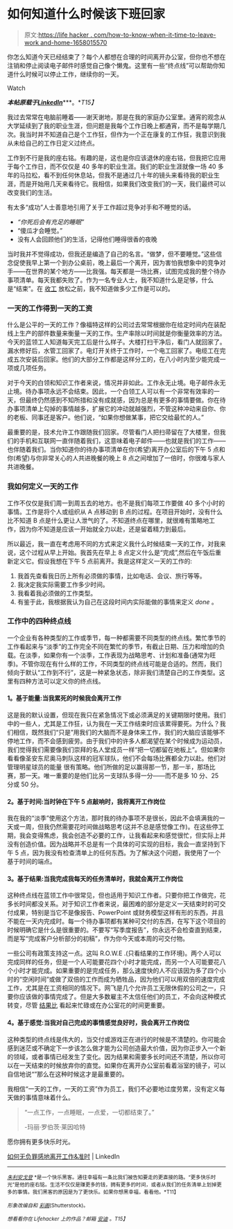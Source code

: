 # 如何知道什么时候该下班回家

> 原文:[https://life hacker . com/how-to-know-when-it-time-to-leave-work and-home-1658015570](https://lifehacker.com/how-to-know-when-its-time-to-leave-work-and-go-home-1658015570)

你怎么知道今天已经结束了？每个人都想在合理的时间离开办公室，但你也不想在注销和停止阅读电子邮件时感觉自己像个懒鬼。这里有一些“终点线”可以帮助你知道什么时候可以停止工作，继续你的一天。

Watch

***本帖原载于***[***LinkedIn***](https://www.linkedin.com/pulse/article/20141014133455-4398055-how-to-leave-work-guilt-free-on-time)***。**T15】*

我过去常常在电脑前睡着——谢天谢地，那是在我的家庭办公室里。通宵的观念从大学延续到了我的职业生涯，但问题是我每个工作日晚上都通宵，而不是每学期几次。我当时并不知道自己是个工作狂，但作为一个正在康复的工作狂，我意识到我从未给自己的工作日定义过终点。

工作到不行是我的座右铭。有趣的是，这也是你应该退休的座右铭，但我把它应用于每个工作日，而不仅仅是 40 多年的职业生涯。我们的职业生涯就像一场 40 多年的马拉松，看不到任何休息站，但我不是通过几十年的镜头来看待我的职业生涯，而是开始用几天来看待它。我相信，如果我们改变我们的一天，我们最终可以改变我们的生活。

有太多“成功”人士善意地引用了关于工作超过竞争对手和不睡觉的话。

*   *“你死后会有充足的睡眠”*
*   “傻瓜才会睡觉。”
*   没有人会回顾他们的生活，记得他们睡得很香的夜晚

当时我并不觉得成功，但我还是编造了自己的名言。“做梦，但不要睡觉。”这些信念促使我早上第一个到办公桌前，晚上最后一个离开，因为害怕我想象中的竞争对手——在世界的某个地方——比我强。每天都是一场比赛，试图完成我的整个待办事项清单。每天我都失败了。作为一名专业人士，我不知道什么是足够，什么是“结束”。在 [收工](https://lifehacker.com/go-the-f-k-home-5897637) 放松之前，我不知道做多少工作是可以的。

### 一天的工作得到一天的工资

什么是公平的一天的工作？像福特这样的公司过去常常根据你在给定时间内在装配线上生产的部件数量来衡量一天的工作。生产率除以时间就是你衡量效率的方法。今天的蓝领工人知道每天完工后是什么样子。大楼打扫干净后，看门人就回家了。漏水修好后，水管工回家了。电灯开关终于工作时，一个电工回家了。电缆工在完成五次安装后回家。他们的大部分工作都是这样分工的，在八小时内至少能完成一项或几项任务。

对于今天的白领和知识工作者来说，情况并非如此。工作永无止境。电子邮件永无止境。待办事项永远不会结束。因此，一个白领工人可以有一个非常有效率的一天，但最终仍然感到不知所措和没有成就感，因为总是有更多的事情要做。你在待办事项清单上勾掉的事情越多，扩展它的冲动就越强烈，不管这种冲动来自你、你的老板、同事还是客户。他们说，“如果你想做某事，把它交给最忙的人。”

最重要的是，技术允许工作跟随我们回家。尽管看门人把扫帚留在了大楼里，但我们的手机和互联网一直伴随着我们，这意味着电子邮件——也就是我们的工作——也伴随着我们。当你知道你的待办事项清单在你(希望)离开办公室后的下午 5 点和你(希望)与你非常关心的人共进晚餐的晚上 8 点之间增加了一倍时，你很难与家人共进晚餐。

### **我如何定义一天的工作**

工作不仅仅是我们周一到周五去的地方。也不是我们每项工作要做 40 多个小时的事情。工作是将个人或组织从 A 点移动到 B 点的过程。在项目开始时，没有什么比不知道 B 点是什么更让人泄气的了。不知道终点在哪里，就很难有策略地工作，因为你不知道是应该一开始就全力以赴，还是留着精力到最后。

所以最近，我一直在考虑用不同的方式来定义我什么时候结束一天的工作，对我来说，这个过程从早上开始。我首先在早上 8 点定义什么是“完成”,然后在午饭后重新定义它。假设我想在下午 5 点前离开。我是这样定义一天的工作的:

1.  我首先查看我日历上所有必须做的事情，比如电话、会议、旅行等等。
2.  我决定我实际需要工作多少时间。
3.  我看着我必须做的工作类型。
4.  有鉴于此，我根据我认为自己在这段时间内实际能做的事情来定义 *done* 。

### **工作中的四种终点线**

一个企业有各种类型的工作或季节，每一种都需要不同类型的终点线。繁忙季节的工作看起来与“淡季”的工作完全不同在繁忙的季节，有截止日期、压力和增加的负载。在淡季，如果你有一个淡季，工作表现为战略思考、计划和准备(通常为旺季)。不管你现在有什么样的工作，不同类型的终点线可能是合适的。然而，我们倾向于默认“工作到不行”，这是一种紧急状态，除非我们清楚自己的工作类型。这里有四种方法可以定义你的终点线。

#### **1。基于能量:当我累死的时候我会离开工作**

这是我的默认设置，但现在我只在紧急情况下或必须满足的关键期限时使用。我们中的一些人，尤其是工作狂，认为我在一天工作结束时应该累得要死。为什么？我们相信，既然我们“只是”用我们的大脑而不是身体来工作，我们的大脑应该能够不停地工作，而不会感到疲劳。由于我们中的许多人都渴望在某个时候成为运动员，我们觉得我们需要像我们崇拜的名人堂成员一样“把一切都留在地板上”。但如果你看看像圣安东尼奥马刺队这样的冠军球队，他们不会每场比赛都全力以赴。他们对管理明星球员的能量 很有策略。他们所做的足以赢得那一节，那一半，那场比赛，那一天。唯一重要的是他们比另一支球队多得一分——而不是多 10 分、25 分或 50 分。

#### **2。基于时间:当时钟在下午 5 点**敲响时，我将离开工作岗位

我在我的“淡季”使用这个方法，那时我的待办事项不是很长，因此不会填满我的一天或一周，但我仍然需要花时间做战略思考(这并不总是感觉像工作)。在这些停工期，我会变得焦虑，我会创造不必要的工作，让我看起来和感觉很忙，但实际上并没有创造价值。因为战略并不总是有一个具体的可实现的目标，我会一直坚持到下午 5 点，因为我没有检查清单上的任何东西。为了解决这个问题，我使用了一个基于时间的端点。

#### **3。基于结果:当我完成我每天的任务清单时，我就会离开工作岗位**

这种终点线在蓝领工作中很常见，但也适用于知识工作者。只要你把工作做完，花多长时间都没关系。对于知识工作者来说，最困难的部分是定义一天结束时的可交付成果，特别是当它不是像报告、PowerPoint 或财务模型这样有形的东西，并且不能在一天内完成时。每一个待办事项都有某种可交付的东西，在写下这个项目的时候明确它是什么是很重要的。不要写“写季度报告”，你永远不会检查直到结束，而是写“完成客户分析部分的初稿”，作为你今天或本周的可交付物。

一些公司有政策支持这一点。这叫 R.O.W.E .(只看结果的工作环境)。两个人可以完成同样的任务，但是一个人可能要花四个小时才能完成，而另一个人可能要花八个小时才能完成。如果重要的是完成任务，那么速度快的人不应该因为多了四个小时的“空闲时间”或做了双倍的工作而成为牺牲品，因为他们可以用双倍的速度完成工作，尤其是在工资相同的情况下。网飞是几个允许员工无限休假的公司之一，只要你应该做的事情完成了。但是大多数雇主不太信任他们的员工，不会向这种模式转变，尽管 [结果比](https://lifehacker.com/three-tasks-you-should-do-every-day-to-stay-happy-and-p-1643606164) 看起来忙碌或在办公室花的时间更重要。

#### **4。基于感觉:当我对自己完成的事情感觉良好时，我会离开工作岗位**

这种类型的终点线是伟大的，当交付或游戏正在进行的时候是不清楚的。你可能会感到迷茫或不确定下一步该怎么做才能为公司创造最大价值，因为你正步入一个新的领域，或者事情已经发生了变化。因为结果和需要多长时间还不清楚，所以你可以在一天结束的时候放弃你的直觉。如果你在离开办公室前看着浴室的镜子，可以自信地说“”那么在这种时候这才是最重要的。

我相信“一天的工作，一天的工资”作为员工，我们不必要地过度劳累，没有定义每天做的事情意味着什么。

> “一点工作，一点睡眠，一点爱，一切都结束了。”
> 
> -玛丽·罗伯茨·莱因哈特

愿你拥有更多快乐时光。

[如何无负罪感地离开工作&准时](https://www.linkedin.com/pulse/article/20141014133455-4398055-how-to-leave-work-guilt-free-on-time) | LinkedIn

* * *

[<small>*朱利安戈登*</small>](http://www.julliengordon.com) <small>*是一个快乐黑客。通往幸福有一条比我们被告知要走的更直接的路。“更多快乐时光”是他的座右铭。生活不仅仅是赚更多的钱，拥有更多的时间，或者从我们的任务清单上划掉更多的事情。我们黑客的原因是为了更快乐。如果你想黑幸福，看看他。*T11】</small>

<small>*形象改编自*</small>[<small></small>](http://www.shutterstock.com/pic.mhtml?id=171792458&src=id)*<small>*和*</small> [<small>*彩画*</small>](http://www.shutterstock.com/pic.mhtml?id=2202399&src=id)<small>*(Shutterstock)。*</small>*

*<small>*想看看你在 Lifehacker 上的作品？邮箱*</small> [<small>*安迪*</small>](mailto:andy@lifehacker.com) <small>*。*T15】</small>*